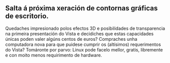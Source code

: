 <?php require("../../entete.php"); ?> <?php require("../../base.php"); ?>

<div id="corps">

<h2>Salta á próxima xeración de contornas gráficas de escritorio.</h2>

<p>Quedaches impresionado polos efectos 3D e posibilidades de transparencia na primeira presentación do Vista e decidiches que estas capacidades únicas poden valer algúns centos de euros? Compraches unha computadora nova para que puidese cumprir os (altísimos) requerimentos do Vista? Tomáronte por parvo: Linux pode facelo mellor, gratis, libremente e con moito menos requirimento de hardware.<p>

<? all_video_ids_from_file ();?>

</div>



